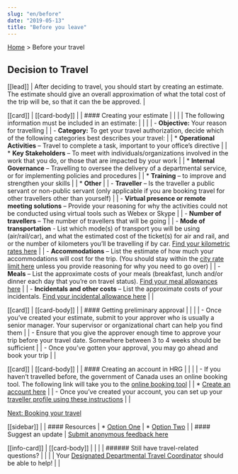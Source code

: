 ```yaml
---
slug: "en/before"
date: "2019-05-13"
title: "Before you leave"
---
```


<div classname="fullClass">

[Home](./) > Before your travel
## Decision to Travel

[[lead]]
| After deciding to travel, you should start by creating an estimate. The estimate should give an overall approximation of what the total cost of the trip will be, so that it can the be approved.
|

[[card]]
| [[card-body]]
| | #### Creating your estimate
| |
| | The following information must be included in an estimate:
| |
| | - **Objective:** Your reason for travelling
| | - **Category:** To get your travel authorization, decide which of the following categories best describes your travel:
| |   * **Operational Activities** – Travel to complete a task, important to your office’s directive
| |   * **Key Stakeholders** – To meet with individuals/organizations involved in the work that you do, or those that are impacted by your work
| |   * **Internal Governance** – Travelling to oversee the delivery of a departmental service, or for implementing policies and procedures
| |   * **Training** – to improve and strengthen your skills
| |   * **Other**
| | - **Traveller** – Is the traveller a public servant or non-public servant (only applicable if you are booking travel for other travellers other than yourself)
| | - **Virtual presence or remote meeting solutions** – Provide your reasoning for why the activities could not be conducted using virtual tools such as Webex or Skype
| | - **Number of travellers** – The number of travellers that will be going
| | - **Mode of transportation** - List which mode(s) of transport you will be using (air/rail/car), and what the estimated cost of the ticket(s) for air and rail, and or the number of kilometers you’ll be travelling if by car. [Find your kilometric rates here](https://www.njc-cnm.gc.ca/directive/d10/v238/s658/en#s658-tc-tm)
| | - **Accommodations** – List the estimate of how much your accommodations will cost for the trip. (You should stay within the [city rate limit here](https://rehelv-acrd.tpsgc-pwgsc.gc.ca/preface-eng.aspx#allcityratelimits) unless you provide reasoning for why you need to go over)
| | - **Meals** – List the approximate costs of your meals (breakfast, lunch and/or dinner each day that you’re on travel status). [Find your meal allowances here](https://www.njc-cnm.gc.ca/directive/d10/v238/s659/en#s659-tc-tm)
| | - **Incidentals and other costs** – List the approximate costs of your incidentals. [Find your incidental allowance here](https://www.njc-cnm.gc.ca/directive/d10/v238/s659/en#s659-tc-tm)
| |

[[card]]
| [[card-body]]
| | #### Getting preliminary approval
| |
| | - Once you’ve created your estimate, submit to your approver who is usually a senior manager. Your supervisor or organizational chart can help you find them
| | - Ensure that you give the approver enough time to approve your trip before your travel date. Somewhere between 3 to 4 weeks should be sufficient
| | - Once you’ve gotten your approval, you may go ahead and book your trip
| |

[[card]]
| [[card-body]]
| | #### Creating an account in HRG
| |
| | - If you haven’t travelled before, the government of Canada uses an online booking tool. The following link will take you to the [online booking tool](https://isuite6.hrgworldwide.com/gcportal/en-ca/sts.aspx)
| |   * [Create an account here](https://isuite6.hrgworldwide.com/tabid/292/Default.aspx)
| | - Once you’ve created your account, you can set up your [traveller profile using these instructions](https://isuite6.hrgworldwide.com/Portals/6/docs/EN%20-%20UG%20-%20Completing%20a%20traveller%20profile%20-%2019jui2019.pdf)
| |

[Next: Booking your travel](./booktravel)

</div>

<div className="splitClass">

[[sidebar]]
|
| #### Resources
| * [Option One](/)
| * [Option Two](/)
|
| #### Suggest an update
| [Submit anonymous feedback here](https://docs.google.com/forms/d/e/1FAIpQLSf9y3VY3ADLpQ4kQLGvOo4cIdEEi5Hs3en-0lWRc4wQeTRheg/viewform)


[[info-card]]
| [[card-body]]
| |
| | ###### Still have travel-related questions?
| |
| | Your [Designated Departmental Travel Coordinator](https://www.tbs-sct.gc.ca/ap/list-liste/dtc-cmv-eng.asp) should be able to help!
| |

</div>